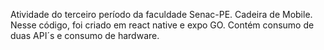 Atividade do terceiro período da faculdade Senac-PE. Cadeira de Mobile. Nesse código, foi criado em react native e expo GO. Contém consumo de duas API´s e consumo de hardware.
